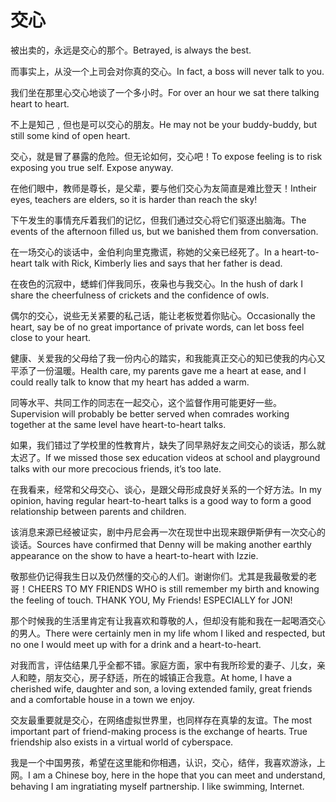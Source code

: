 # 交心

<p><span class="chinese">被出卖的，永远是交心的那个。</span><span class="english">Betrayed, is always the best.</span></p>

<p><span class="chinese">而事实上，从没一个上司会对你真的交心。</span><span class="english">In fact, a boss will never talk to you.</span></p>

<p><span class="chinese">我们坐在那里心交心地谈了一个多小时。</span><span class="english">For over an hour we sat there talking heart to heart.</span></p>

<p><span class="chinese">不上是知己﹐但也是可以交心的朋友。</span><span class="english">He may not be your buddy-buddy, but still some kind of open heart.</span></p>

<p><span class="chinese">交心，就是冒了暴露的危险。但无论如何，交心吧！</span><span class="english">To expose feeling is to risk exposing you true self. Expose anyway.</span></p>

<p><span class="chinese">在他们眼中，教师是尊长，是父辈，要与他们交心为友简直是难比登天！</span><span class="english">Intheir eyes, teachers are elders, so it is harder than reach the sky!</span></p>

<p><span class="chinese">下午发生的事情充斥着我们的记忆，但我们通过交心将它们驱逐出脑海。</span><span class="english">The events of the afternoon filled us, but we banished them from conversation.</span></p>

<p><span class="chinese">在一场交心的谈话中，金伯利向里克撒谎，称她的父亲已经死了。</span><span class="english">In a heart-to-heart talk with Rick, Kimberly lies and says that her father is dead.</span></p>

<p><span class="chinese">在夜色的沉寂中，蟋蟀们伴我同乐，夜枭也与我交心。</span><span class="english">In the hush of dark I share the cheerfulness of crickets and the confidence of owls.</span></p>

<p><span class="chinese">偶尔的交心，说些无关紧要的私己话，能让老板觉着你贴心。</span><span class="english">Occasionally the heart, say be of no great importance of private words, can let boss feel close to your heart.</span></p>

<p><span class="chinese">健康、关爱我的父母给了我一份内心的踏实，和我能真正交心的知已使我的内心又平添了一份温暖。</span><span class="english">Health care, my parents gave me a heart at ease, and I could really talk to know that my heart has added a warm.</span></p>

<p><span class="chinese">同等水平、共同工作的同志在一起交心，这个监督作用可能更好一些。</span><span class="english">Supervision will probably be better served when comrades working together at the same level have heart-to-heart talks.</span></p>

<p><span class="chinese">如果，我们错过了学校里的性教育片，缺失了同早熟好友之间交心的谈话，那么就太迟了。</span><span class="english">If we missed those sex education videos at school and playground talks with our more precocious friends, it’s too late.</span></p>

<p><span class="chinese">在我看来，经常和父母交心、谈心，是跟父母形成良好关系的一个好方法。</span><span class="english">In my opinion, having regular heart-to-heart talks is a good way to form a good relationship between parents and children.</span></p>

<p><span class="chinese">该消息来源已经被证实，剧中丹尼会再一次在现世中出现来跟伊斯伊有一次交心的谈话。</span><span class="english">Sources have confirmed that Denny will be making another earthly appearance on the show to have a heart-to-heart with Izzie.</span></p>

<p><span class="chinese">敬那些仍记得我生日以及仍然懂的交心的人们。谢谢你们。尤其是我最敬爱的老哥！</span><span class="english">CHEERS TO MY FRIENDS WHO is still remember my birth and knowing the feeling of touch. THANK YOU, My Friends! ESPECIALLY for JON!</span></p>

<p><span class="chinese">那个时候我的生活里肯定有让我喜欢和尊敬的人，但却没有能和我在一起喝酒交心的男人。</span><span class="english">There were certainly men in my life whom I liked and respected, but no one I would meet up with for a drink and a heart-to-heart.</span></p>

<p><span class="chinese">对我而言，评估结果几乎全都不错。家庭方面，家中有我所珍爱的妻子、儿女，亲人和睦，朋友交心，房子舒适，所在的城镇正合我意。</span><span class="english">At home, I have a cherished wife, daughter and son, a loving extended family, great friends and a comfortable house in a town we enjoy.</span></p>

<p><span class="chinese">交友最重要就是交心，在网络虚拟世界里，也同样存在真挚的友谊。</span><span class="english">The most important part of friend-making process is the exchange of hearts. True friendship also exists in a virtual world of cyberspace.</span></p>

<p><span class="chinese">我是一个中国男孩，希望在这里能和你相遇，认识，交心，结伴，我喜欢游泳，上网。</span><span class="english">I am a Chinese boy, here in the hope that you can meet and understand, behaving I am ingratiating myself partnership. I like swimming, Internet.</span></p>


